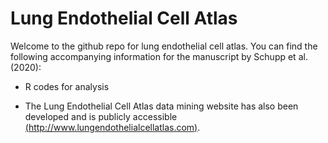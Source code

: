 # Lung Endothelial Cell Atlas
Welcome to the github repo for lung endothelial cell atlas. You can find the following accompanying information for the manuscript by Schupp et al. (2020):

* R codes for analysis

* The Lung Endothelial Cell Atlas data mining website has also been developed and is publicly accessible [(http://www.lungendothelialcellatlas.com)](http://www.lungendothelialcellatlas.com/).
